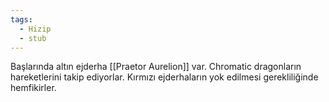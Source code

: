```yaml
---
tags:
  - Hizip
  - stub
---  
```

  
Başlarında altın ejderha [[Praetor Aurelion]] var. Chromatic dragonların hareketlerini takip ediyorlar. Kırmızı ejderhaların yok edilmesi gerekliliğinde hemfikirler.